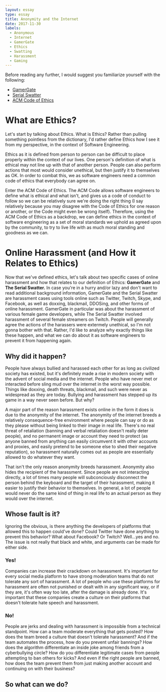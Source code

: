```yaml
---
layout: essay
type: essay
title: Anonymity and the Internet
date: 2017-11-30
labels:
  - Anonymous
  - Internet
  - GamerGate
  - Ethics
  - Swatting
  - Harassment
  - Gaming
---
```


Before reading any further, I would suggest you familiarize yourself with the following:
- [GamerGate](https://en.wikipedia.org/wiki/Gamergate_controversy)
- [Serial Swatter](http://www.nytimes.com/2015/11/29/magazine/the-serial-swatter.html)
- [ACM Code of Ethics](https://www.acm.org/about-acm/acm-code-of-ethics-and-professional-conduct)

# What are Ethics?

Let's start by talking about Ethics. What is Ethics? Rather than pulling something pointless from the dictionary, I'd rather define Ethics how I see it from my perspective, in the context of Software Engineering.

Ethics as it is defined from person to person can be difficult to place properly within the context of our lives. One person's definition of what is ethical may not line up with that of another person. People can also perform actions that most would consider unethical, but then justify it to themselves as OK. In order to combat this, we as software engineers need a common code of ethics that everybody can agree on.

Enter the ACM Code of Ethics. The ACM Code allows software engineers to define what is ethical and what isn't, and gives us a code of conduct to follow so we can be relatively sure we're doing the right thing (I say relatively because you may disagree with the Code of Ethics for one reason or another, or the Code might even be wrong itself). Therefore, using the ACM Code of Ethics as a backdrop, we can define ethics in the context of software engineering as a set of moral standards we uphold as agreed upon by the community, to try to live life with as much moral standing and goodness as we can.

# Online Harassment (and How it Relates to Ethics)

Now that we've defined ethics, let's talk about two specific cases of online harassment and how that relates to our definition of Ethics: **GamerGate** and **The Serial Swatter.** In case you're in a hurry and/or lazy and don't want to read additional background information, GamerGate and the Serial Swatter are harassment cases using tools online such as Twitter, Twitch, Skype, and Facebook, as well as doxxing, blackmail, DDOSing, and other forms of online harassment. GamerGate in particular was about the harassment of various female game developers, while The Serial Swatter involved harassment of several female streamers on Twitch. People will generally agree the actions of the harassers were extermely unethical, so I'm not gonna bother with that. Rather, I'd like to analyze why exactly things like these happen, and what we can do about it as software engineers to prevent it from happening again.

## Why did it happen?

People have always bullied and harassed each other for as long as civilized society has existed, but it's definitely made a rise in modern society with the advent of social media and the internet. People who have never met or interacted before sling mud over the internet in the worst way possible. Things like doxxing, death threats, blackmail, and such were never as widespread as they are today. Bullying and harassment has stepped up its game in a way never seen before. But why?

A major part of the reason harassment exists online in the form it does is due to the anonymity of the internet. The anonymity of the internet breeds a relatively consequence-free environment where people can say or do as they please without being linked to their image in real life. There's no real threat of retaliation (banning and verbal retaliation doesn't really deter people), and no permanent image or account they need to protect (as anyone banned from anything can easily circumvent it with other accounts and proxies, and easily pretend to be someone else to shed their negative reputation), so harassment naturally comes out as people are essentially allowed to do whatever they want.

That isn't the only reason anonymity breeds harassment. Anonymity also hides the recipient of the harassment. Since people are not interacting directly, a lot of times many people will subconciously disconnect the person behind the keyboard and the target of their harassment, making it easier to justify their behavior to themselves. In general, a lot of people would never do the same kind of thing in real life to an actual person as they would over the internet.

## Whose fault is it?

Ignoring the obvious, is there anything the developers of platforms that allowed this to happen could've done? Could Twitter have done anything to prevent this behavior? What about Facebook? Or Twitch? Well...yes and no. The issue is not really that black and white, and arguments can be made for either side.

### Yes!

Companies can increase their crackdown on harassment. It's important for every social media platform to have strong moderation teams that do not tolerate any sort of harassment. A lot of people who use these platforms for harassment are often not punished or dealt with in any significant way, or if they are, it's often way too late, after the damage is already done. It's important that these companies create a culture on their platforms that doesn't tolerate hate speech and harassment.

### No!

People are jerks and dealing with harassment is impossible from a technical standpoint. How can a team moderate everything that gets posted? How does the team breed a culture that doesn't tolerate harassment? And if the team automates the process, how do you prevent unfair bannings? How does the algorithm differentiate an inside joke among friends from a cyberbullying circle? How do you differentiate legitimate cases from people attempting to ban others for kicks? And even if the right people are banned, how does the team prevent them from just making another account and continuing on with their business?

## So what can we do?




